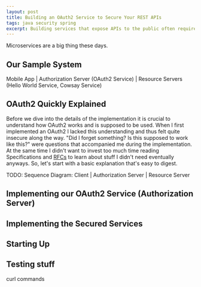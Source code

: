 ```yaml
---
layout: post
title: Building an OAuth2 Service to Secure Your REST APIs
tags: java security spring
excerpt: Building services that expose APIs to the public often requires some sort of security. OAuth2 is a standard protocol to deal with authorization that you can use to secure your applications. Read on to find out how to build a standalone service in Java that you can use to protect one or even multiple of your services.
---
```


Microservices are a big thing these days. 

## Our Sample System
Mobile App | Authorization Server (OAuth2 Service) | Resource Servers (Hello World Service, Cowsay Service)

## OAuth2 Quickly Explained
Before we dive into the details of the implementation it is crucial to understand how OAuth2 works and is supposed to be used. When I first implemented an OAuth2 I lacked this understanding and thus felt quite insecure along the way. "Did I forget something? Is this supposed to work like this?" were questions that accompanied me during the implementation. At the same time I didn't want to invest too much time reading Specifications and [RFCs](https://tools.ietf.org/html/rfc6749) to learn about stuff I didn't need eventually anyways. So, let's start with a basic explanation that's easy to digest.

TODO: Sequence Diagram: Client | Authorization Server | Resource Server

## Implementing our OAuth2 Service (Authorization Server)

## Implementing the Secured Services

## Starting Up

## Testing stuff
curl commands
